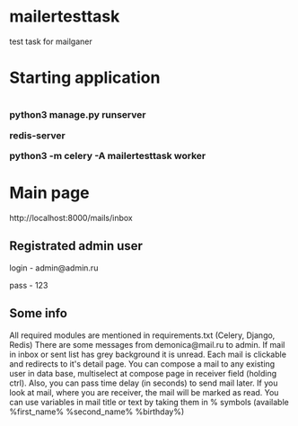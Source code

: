 # mailertesttask
test task for mailganer 
<h1>Starting application<h1>
<h3>
python3 manage.py runserver
  
redis-server
    
python3 -m celery -A mailertesttask worker 
</h3>
<h1> Main page </h1>
http://localhost:8000/mails/inbox 
<h2> Registrated admin user </h2>
login - admin@admin.ru

pass - 123
<h2> Some info</h2>
All required modules are mentioned in requirements.txt (Celery, Django, Redis)
There are some messages from demonica@mail.ru to admin.
If mail in inbox or sent list has grey background it is unread.
Each mail is clickable and redirects to it's detail page.
You can compose a mail to any existing user in data base, multiselect at compose page in receiver field (holding ctrl).
Also, you can pass time delay (in seconds) to send mail later.
If you look at mail, where you are receiver, the mail will be marked as read.
You can use variables in mail title or text by taking them in % symbols (available %first_name% %second_name% %birthday%)
